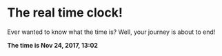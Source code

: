 # The real time clock!

Ever wanted to know what the time is? Well, your journey is about to end!

**The time is Nov 24, 2017, 13:02**